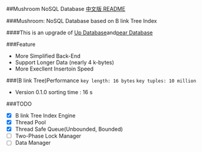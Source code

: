 ##Mushroom NoSQL Database
[中文版 README](./README.md)

###Mushroom: NoSQL Database based on B link Tree Index

####This is an upgrade of [Up Database](http://www.github.com/UncP/Up_Database)and[pear Database](http://www.github.com/UncP/pear)


###Feature
- More Simplified Back-End
- Support Longer Data (nearly 4 k-bytes)
- More Execllent Insertoin Speed


###(B link Tree)Performance
`key length: 16 bytes`
`key tuples: 10 million`

- Version 0.1.0 sorting time : 16 s


###TODO
- [x] B link Tree Index Engine
- [x] Thread Pool
- [x] Thread Safe Queue(Unbounded, Bounded)
- [ ] Two-Phase Lock Manager
- [ ] Data Manager